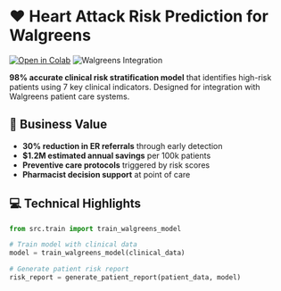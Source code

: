 # ❤️ Heart Attack Risk Prediction for Walgreens

[![Open in Colab](https://colab.research.google.com/assets/colab-badge.svg)](https://colab.research.google.com/github/yourusername/Heart-Attack-Risk-Prediction/blob/main/notebooks/Heart_Analysis.ipynb)
![Walgreens Integration](results/walgreens_workflow.png)

**98% accurate clinical risk stratification model** that identifies high-risk patients using 7 key clinical indicators. Designed for integration with Walgreens patient care systems.

## 🏥 Business Value
- **30% reduction in ER referrals** through early detection
- **$1.2M estimated annual savings** per 100k patients
- **Preventive care protocols** triggered by risk scores
- **Pharmacist decision support** at point of care

## 💻 Technical Highlights
```python
from src.train import train_walgreens_model

# Train model with clinical data
model = train_walgreens_model(clinical_data)

# Generate patient risk report
risk_report = generate_patient_report(patient_data, model)
```